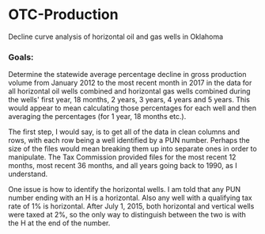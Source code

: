 # OTC-Production
Decline curve analysis of horizontal oil and gas wells in Oklahoma

### Goals:

Determine the statewide average percentage decline in gross production volume from January 2012 to the most recent month in 2017 in the data for all horizontal oil wells combined and horizontal gas wells combined during the wells' first year, 18 months, 2 years, 3 years, 4 years and 5 years. This would appear to mean calculating those percentages for each well and then averaging the percentages (for 1 year, 18 months etc.).

The first step, I would say, is to get all of the data in clean columns and rows, with each row being a well identified by a PUN number. Perhaps the size of the files would mean breaking them up into separate ones in order to manipulate. The Tax Commission provided files for the most recent 12 months, most recent 36 months, and all years going back to 1990, as I understand.

One issue is how to identify the horizontal wells. I am told that any PUN number ending with an H is a horizontal. Also any well with a qualifying tax rate of 1% is horizontal. After July 1, 2015, both horizontal and vertical wells were taxed at 2%, so the only way to distinguish between the two is with the H at the end of the number.
